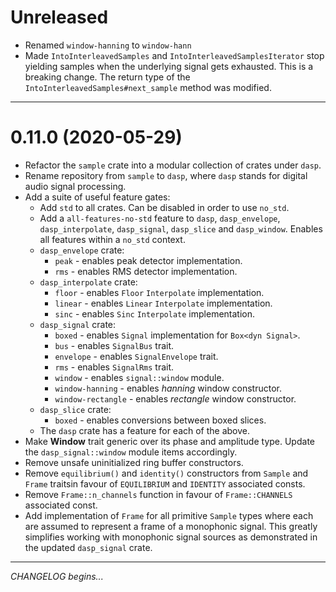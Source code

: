 # Unreleased

- Renamed `window-hanning` to `window-hann`
- Made `IntoInterleavedSamples` and `IntoInterleavedSamplesIterator` stop
  yielding samples when the underlying signal gets exhausted. This is a breaking
  change. The return type of the `IntoInterleavedSamples#next_sample` method was
  modified.

---

# 0.11.0 (2020-05-29)

- Refactor the `sample` crate into a modular collection of crates under `dasp`.
- Rename repository from `sample` to `dasp`, where `dasp` stands for digital
  audio signal processing.
- Add a suite of useful feature gates:
    - Add `std` to all crates. Can be disabled in order to use `no_std`.
    - Add a `all-features-no-std` feature to `dasp`, `dasp_envelope`,
      `dasp_interpolate`, `dasp_signal`, `dasp_slice` and `dasp_window`. Enables
      all features within a `no_std` context.
    - `dasp_envelope` crate:
        - `peak` - enables peak detector implementation.
        - `rms` - enables RMS detector implementation.
    - `dasp_interpolate` crate:
        - `floor` - enables `Floor` `Interpolate` implementation.
        - `linear` - enables `Linear` `Interpolate` implementation.
        - `sinc` - enables `Sinc` `Interpolate` implementation.
    - `dasp_signal` crate:
        - `boxed` - enables `Signal` implementation for `Box<dyn Signal>`.
        - `bus` - enables `SignalBus` trait.
        - `envelope` - enables `SignalEnvelope` trait.
        - `rms` - enables `SignalRms` trait.
        - `window` - enables `signal::window` module.
        - `window-hanning` - enables *hanning* window constructor.
        - `window-rectangle` - enables *rectangle* window constructor.
    - `dasp_slice` crate:
        - `boxed` - enables conversions between boxed slices.
    - The `dasp` crate has a feature for each of the above.
- Make **Window** trait generic over its phase and amplitude type. Update the
  `dasp_signal::window` module items accordingly.
- Remove unsafe uninitialized ring buffer constructors.
- Remove `equilibrium()` and `identity()` constructors from `Sample` and `Frame`
  traitsin favour of `EQUILIBRIUM` and `IDENTITY` associated consts.
- Remove `Frame::n_channels` function in favour of `Frame::CHANNELS` associated
  const.
- Add implementation of `Frame` for all primitive `Sample` types where each are
  assumed to represent a frame of a monophonic signal. This greatly simplifies
  working with monophonic signal sources as demonstrated in the updated
  `dasp_signal` crate.

---

*CHANGELOG begins...*
